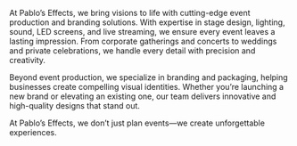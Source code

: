 At Pablo’s Effects, we bring visions to life with cutting-edge event production and branding solutions. With expertise in stage design, lighting, sound, LED screens, and live streaming, we ensure every event leaves a lasting impression. From corporate gatherings and concerts to weddings and private celebrations, we handle every detail with precision and creativity.

Beyond event production, we specialize in branding and packaging, helping businesses create compelling visual identities. Whether you’re launching a new brand or elevating an existing one, our team delivers innovative and high-quality designs that stand out.

At Pablo’s Effects, we don’t just plan events—we create unforgettable experiences.
